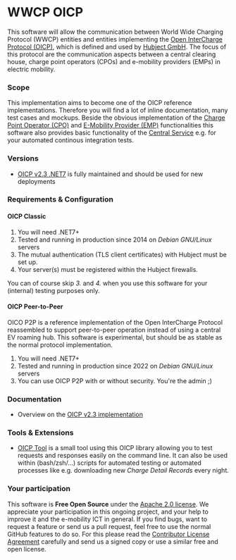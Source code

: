 # WWCP OICP

This software will allow the communication between World Wide Charging Protocol
(WWCP) entities and entities implementing the [Open InterCharge Protocol (OICP)](https://github.com/hubject/oicp/),
which is defined and used by [Hubject GmbH](http://www.hubject.com). The focus
of this protocol are the communication aspects between a central clearing house,
charge point operators (CPOs) and e-mobility providers (EMPs) in electric mobility.


### Scope

This implementation aims to become one of the OICP reference implementations. Therefore you will find a lot of inline documentation, many test cases and mockups. Beside the obvious implementation of the [Charge Point Operator (CPO)](https://github.com/OpenChargingCloud/WWCP_OICP/tree/master/WWCP_OICPv2.3/CPO) and [E-Mobility Provider (EMP)](https://github.com/OpenChargingCloud/WWCP_OICP/tree/master/WWCP_OICPv2.3/EMP) functionalities this software also provides basic functionality of the [Central Service](https://github.com/OpenChargingCloud/WWCP_OICP/tree/master/WWCP_OICPv2.3/CentralService) e.g. for your automated continous integration tests.


### Versions

- [OICP v2.3 .NET7](https://github.com/OpenChargingCloud/WWCP_OICP/tree/master/WWCP_OICPv2.3) is fully maintained and should be used for new deployments


### Requirements & Configuration

#### OICP Classic

1. You will need .NET7+
2. Tested and running in production since 2014 on *Debian GNU/Linux* servers
3. The mutual authentication (TLS client certificates) with Hubject must be set up.
4. Your server(s) must be registered within the Hubject firewalls.

You can of course skip *3.* and *4.* when you use this software for your (internal) testing purposes only. 

#### OICP Peer-to-Peer

OICO P2P is a reference implementation of the Open InterCharge Protocol reassembled to support peer-to-peer
operation instead of using a central EV roaming hub. This software is experimental, but should be as stable
as the normal protocol implementation.

1. You will need .NET7+
2. Tested and running in production since 2022 on *Debian GNU/Linux* servers
3. You can use OICP P2P with or without security. You're the admin ;)


### Documentation

- Overview on the [OICP v2.3 implementation](https://github.com/OpenChargingCloud/WWCP_OICP/tree/master/WWCP_OICPv2.3)


### Tools & Extensions

- [OICP Tool](https://github.com/OpenChargingCloud/WWCP_OICP/tree/master/OICPTool) is a small tool using this OICP library allowing you to test requests and responses easily on the command line. It can also be used within (bash/zsh/...) scripts for automated testing or automated processes like e.g. downloading new *Charge Detail Records* every night.


### Your participation

This software is **Free Open Source** under the [Apache 2.0 license](https://github.com/OpenChargingCloud/WWCP_OICP/blob/master/LICENSE). We appreciate your participation in this ongoing project, and your help to improve it and the e-mobility ICT in general. If you find bugs, want to request a feature or send us a pull request, feel free to use the normal GitHub features to do so. For this please read the [Contributor License Agreement](https://github.com/OpenChargingCloud/WWCP_OICP/blob/master/Contributor%20License%20Agreement.txt) carefully and send us a signed copy or use a similar free and open license.
